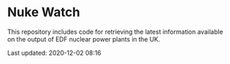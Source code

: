 # Nuke Watch

This repository includes code for retrieving the latest information available on the output of EDF nuclear power plants in the UK.

Last updated: 2020-12-02 08:16